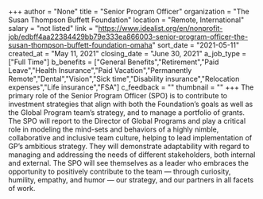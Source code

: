 +++
author = "None"
title = "Senior Program Officer"
organization = "The Susan Thompson Buffett Foundation"
location = "Remote, International"
salary = "not listed"
link = "https://www.idealist.org/en/nonprofit-job/edbff4aa22384429bb79e333ea866003-senior-program-officer-the-susan-thompson-buffett-foundation-omaha"
sort_date = "2021-05-11"
created_at = "May 11, 2021"
closing_date = "June 30, 2021"
a_job_type = ["Full Time"]
b_benefits = ["General Benefits","Retirement","Paid Leave","Health Insurance","Paid Vacation","Permanently Remote","Dental","Vision","Sick time","Disability insurance","Relocation expenses","Life insurance","FSA"]
c_feedback = ""
thumbnail = ""
+++
The primary role of the Senior Program Officer (SPO) is to contribute to investment strategies that align with both the Foundation’s goals as well as the Global Program team’s strategy, and to manage a portfolio of grants. The SPO will report to the Director of Global Programs and play a critical role in modeling the mind-sets and behaviors of a highly nimble, collaborative and inclusive team culture, helping to lead implementation of GP’s ambitious strategy. They will demonstrate adaptability with regard to managing and addressing the needs of different stakeholders, both internal and external. The SPO will see themselves as a leader who embraces the opportunity to positively contribute to the team — through curiosity, humility, empathy, and humor — our strategy, and our partners in all facets of work. 